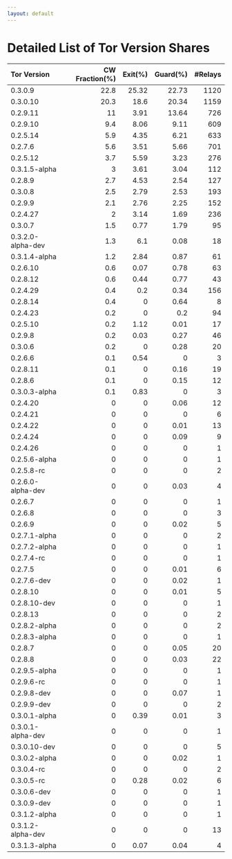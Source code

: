 ```yaml
---
layout: default
---
```



# Detailed List of Tor Version Shares

| Tor Version       |   CW Fraction(%) |   Exit(%) |   Guard(%) |   #Relays |
|:------------------|-----------------:|----------:|-----------:|----------:|
| 0.3.0.9           |             22.8 |     25.32 |      22.73 |      1120 |
| 0.3.0.10          |             20.3 |     18.6  |      20.34 |      1159 |
| 0.2.9.11          |             11   |      3.91 |      13.64 |       726 |
| 0.2.9.10          |              9.4 |      8.06 |       9.11 |       609 |
| 0.2.5.14          |              5.9 |      4.35 |       6.21 |       633 |
| 0.2.7.6           |              5.6 |      3.51 |       5.66 |       701 |
| 0.2.5.12          |              3.7 |      5.59 |       3.23 |       276 |
| 0.3.1.5-alpha     |              3   |      3.61 |       3.04 |       112 |
| 0.2.8.9           |              2.7 |      4.53 |       2.54 |       127 |
| 0.3.0.8           |              2.5 |      2.79 |       2.53 |       193 |
| 0.2.9.9           |              2.1 |      2.76 |       2.25 |       152 |
| 0.2.4.27          |              2   |      3.14 |       1.69 |       236 |
| 0.3.0.7           |              1.5 |      0.77 |       1.79 |        95 |
| 0.3.2.0-alpha-dev |              1.3 |      6.1  |       0.08 |        18 |
| 0.3.1.4-alpha     |              1.2 |      2.84 |       0.87 |        61 |
| 0.2.6.10          |              0.6 |      0.07 |       0.78 |        63 |
| 0.2.8.12          |              0.6 |      0.44 |       0.77 |        43 |
| 0.2.4.29          |              0.4 |      0.2  |       0.34 |       156 |
| 0.2.8.14          |              0.4 |      0    |       0.64 |         8 |
| 0.2.4.23          |              0.2 |      0    |       0.2  |        94 |
| 0.2.5.10          |              0.2 |      1.12 |       0.01 |        17 |
| 0.2.9.8           |              0.2 |      0.03 |       0.27 |        46 |
| 0.3.0.6           |              0.2 |      0    |       0.28 |        20 |
| 0.2.6.6           |              0.1 |      0.54 |       0    |         3 |
| 0.2.8.11          |              0.1 |      0    |       0.16 |        19 |
| 0.2.8.6           |              0.1 |      0    |       0.15 |        12 |
| 0.3.0.3-alpha     |              0.1 |      0.83 |       0    |         3 |
| 0.2.4.20          |              0   |      0    |       0.06 |        12 |
| 0.2.4.21          |              0   |      0    |       0    |         6 |
| 0.2.4.22          |              0   |      0    |       0.01 |        13 |
| 0.2.4.24          |              0   |      0    |       0.09 |         9 |
| 0.2.4.26          |              0   |      0    |       0    |         1 |
| 0.2.5.6-alpha     |              0   |      0    |       0    |         1 |
| 0.2.5.8-rc        |              0   |      0    |       0    |         2 |
| 0.2.6.0-alpha-dev |              0   |      0    |       0.03 |         4 |
| 0.2.6.7           |              0   |      0    |       0    |         1 |
| 0.2.6.8           |              0   |      0    |       0    |         3 |
| 0.2.6.9           |              0   |      0    |       0.02 |         5 |
| 0.2.7.1-alpha     |              0   |      0    |       0    |         2 |
| 0.2.7.2-alpha     |              0   |      0    |       0    |         1 |
| 0.2.7.4-rc        |              0   |      0    |       0    |         1 |
| 0.2.7.5           |              0   |      0    |       0.01 |         6 |
| 0.2.7.6-dev       |              0   |      0    |       0.02 |         1 |
| 0.2.8.10          |              0   |      0    |       0.01 |         5 |
| 0.2.8.10-dev      |              0   |      0    |       0    |         1 |
| 0.2.8.13          |              0   |      0    |       0    |         2 |
| 0.2.8.2-alpha     |              0   |      0    |       0    |         2 |
| 0.2.8.3-alpha     |              0   |      0    |       0    |         1 |
| 0.2.8.7           |              0   |      0    |       0.05 |        20 |
| 0.2.8.8           |              0   |      0    |       0.03 |        22 |
| 0.2.9.5-alpha     |              0   |      0    |       0    |         1 |
| 0.2.9.6-rc        |              0   |      0    |       0    |         1 |
| 0.2.9.8-dev       |              0   |      0    |       0.07 |         1 |
| 0.2.9.9-dev       |              0   |      0    |       0    |         2 |
| 0.3.0.1-alpha     |              0   |      0.39 |       0.01 |         3 |
| 0.3.0.1-alpha-dev |              0   |      0    |       0    |         1 |
| 0.3.0.10-dev      |              0   |      0    |       0    |         5 |
| 0.3.0.2-alpha     |              0   |      0    |       0.02 |         1 |
| 0.3.0.4-rc        |              0   |      0    |       0    |         2 |
| 0.3.0.5-rc        |              0   |      0.28 |       0.02 |         6 |
| 0.3.0.6-dev       |              0   |      0    |       0    |         1 |
| 0.3.0.9-dev       |              0   |      0    |       0    |         1 |
| 0.3.1.2-alpha     |              0   |      0    |       0    |         1 |
| 0.3.1.2-alpha-dev |              0   |      0    |       0    |        13 |
| 0.3.1.3-alpha     |              0   |      0.07 |       0.04 |         4 |